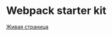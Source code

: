 # Webpack starter kit

[Живая страница](https://stanislavtaran.github.io/goit-js-hw/goit-js-hw-13-image-finder/build/)
